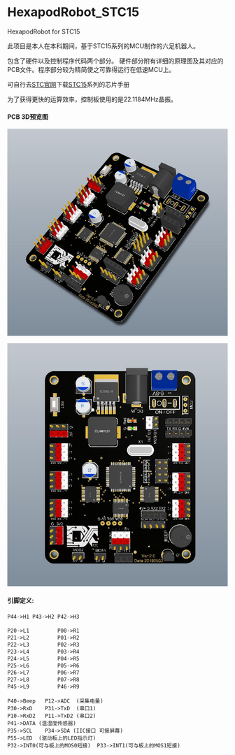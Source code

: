 # HexapodRobot_STC15
HexapodRobot for STC15

此项目是本人在本科期间，基于STC15系列的MCU制作的六足机器人。

包含了硬件以及控制程序代码两个部分。
硬件部分附有详细的原理图及其对应的PCB文件。程序部分较为精简使之可靠得运行在低速MCU上。


可自行去[STC官网](http://www.stcmcu.com)下载[STC15](http://www.stcmcudata.com/datasheet/stc/STC-AD-PDF/STC15.pdf)系列的芯片手册

为了获得更快的运算效率，控制板使用的是22.1184MHz晶振。

#### PCB 3D预览图
![PCB_3D](https://github.com/ClimbSnail/HexapodRobot_STC15/blob/master/Robot_PCB_STC15W4K48S4_3D.jpg)

![PCB_3D](https://github.com/ClimbSnail/HexapodRobot_STC15/blob/master/Robot_PCB_STC15W4K48S43D.jpg)

#### 引脚定义:

	P44->H1 P43->H2	P42->H3

	P20->L1 		P00->R1
	P21->L2 		P01->R2
	P22->L3 		P02->R3
	P23->L4 		P03->R4
	P24->L5 		P04->R5
	P25->L6 		P05->R6
	P26->L7 		P06->R7
	P27->L8 		P07->R8
	P45->L9 		P46->R9

	P40->Beep   P12->ADC  (采集电量)
	P30->RxD	P31->TxD  (串口1)
	P10->RxD2	P11->TxD2 (串口2)
	P41->DATA (温湿度传感器)
	P35->SCL	P34->SDA (IIC接口 可接屏幕)
	P55->LED  (驱动板上的LED指示灯)
	P32->INT0(可与板上的MOS0短接)	P33->INT1(可与板上的MOS1短接)
